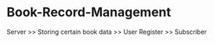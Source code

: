 # Book-Record-Management
Server >> Storing certain book data 
       >> User Register 
       >> Subscriber
